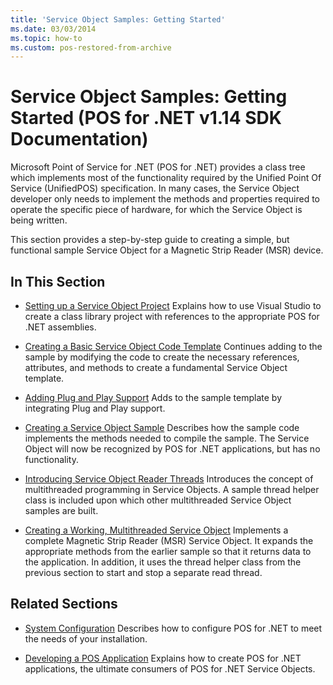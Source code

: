 ```yaml
---
title: 'Service Object Samples: Getting Started'
ms.date: 03/03/2014
ms.topic: how-to
ms.custom: pos-restored-from-archive
---
```


# Service Object Samples: Getting Started (POS for .NET v1.14 SDK Documentation)

Microsoft Point of Service for .NET (POS for .NET) provides a class tree which implements most of the functionality required by the Unified Point Of Service (UnifiedPOS) specification. In many cases, the Service Object developer only needs to implement the methods and properties required to operate the specific piece of hardware, for which the Service Object is being written.

This section provides a step-by-step guide to creating a simple, but functional sample Service Object for a Magnetic Strip Reader (MSR) device.

## In This Section

- [Setting up a Service Object Project](setting-up-a-service-object-project.md)
    Explains how to use Visual Studio to create a class library project with references to the appropriate POS for .NET assemblies.

- [Creating a Basic Service Object Code Template](creating-a-basic-service-object-code-template.md)
    Continues adding to the sample by modifying the code to create the necessary references, attributes, and methods to create a fundamental Service Object template.

- [Adding Plug and Play Support](adding-plug-and-play-support.md)
    Adds to the sample template by integrating Plug and Play support.

- [Creating a Service Object Sample](creating-a-service-object-sample.md)
    Describes how the sample code implements the methods needed to compile the sample. The Service Object will now be recognized by POS for .NET applications, but has no functionality.

- [Introducing Service Object Reader Threads](introducing-service-object-reader-threads.md)
    Introduces the concept of multithreaded programming in Service Objects. A sample thread helper class is included upon which other multithreaded Service Object samples are built.

- [Creating a Working, Multithreaded Service Object](creating-a-working-multithreaded-service-object.md)
    Implements a complete Magnetic Strip Reader (MSR) Service Object. It expands the appropriate methods from the earlier sample so that it returns data to the application. In addition, it uses the thread helper class from the previous section to start and stop a separate read thread.

## Related Sections

- [System Configuration](system-configuration.md)
    Describes how to configure POS for .NET to meet the needs of your installation.

- [Developing a POS Application](developing-a-pos-application.md)
    Explains how to create POS for .NET applications, the ultimate consumers of POS for .NET Service Objects.
